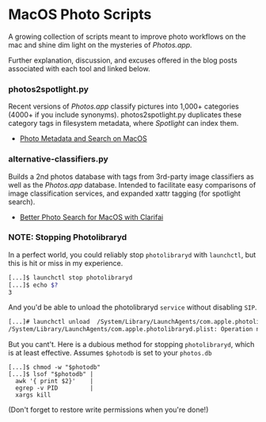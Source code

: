 # MacOS Photo Scripts

A growing collection of scripts meant to improve photo workflows on the mac and shine dim light on the mysteries of *Photos.app.* 

Further explanation, discussion, and excuses offered in the blog posts associated with each tool and linked below.

### photos2spotlight.py

Recent versions of *Photos.app* classify pictures into 1,000+ categories (4000+ if you include synonyms). photos2spotlight.py duplicates these category tags in filesystem metadata, where *Spotlight* can index them.

  * [Photo Metadata and Search on MacOS](https://28mm.github.io/notes/osx-photo-search)

### alternative-classifiers.py

Builds a 2nd photos database with tags from 3rd-party image classifiers as well as the *Photos.app* database. Intended to facilitate easy comparisons of image classification services, and expanded xattr tagging (for spotlight search).

  * [Better Photo Search for MacOS with Clarifai](https://28mm.github.io/notes/better-photo-search-for-macos)

### NOTE: Stopping Photolibraryd

In a perfect world, you could reliably stop `photolibraryd` with `launchctl`, but this is hit or miss in my experience.

````bash
[...]$ launchctl stop photolibraryd
[...]$ echo $?
3
````

And you'd be able to unload the photolibraryd `service` without disabling `SIP`.

````bash
[...]# launchctl unload  /System/Library/LaunchAgents/com.apple.photolibraryd.plist
/System/Library/LaunchAgents/com.apple.photolibraryd.plist: Operation not permitted while System Integrity Protection is engage
````

But you cant't. Here is a dubious method for stopping `photolibraryd`, which is at least effective. Assumes `$photodb` is set to your `photos.db`

````
[...]$ chmod -w "$photodb"
[...]$ lsof "$photodb" | 
  awk '{ print $2}'    | 
  egrep -v PID         | 
  xargs kill
````

(Don't forget to restore write permissions when you're done!)





